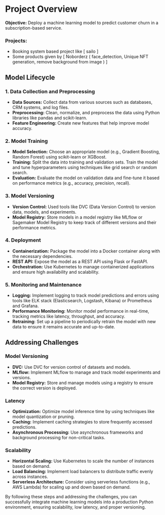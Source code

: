 # Project Overview

**Objective:** Deploy a machine learning model to predict customer churn in a subscription-based service.

### Projects:

- Booking system based project like [ sailo ]
- Some products given by [ Noborderz ( face_detection, Unique NFT generation, remove background from image ) ]

## Model Lifecycle

### 1. Data Collection and Preprocessing

- **Data Sources:** Collect data from various sources such as databases, CRM systems, and log files.
- **Preprocessing:** Clean, normalize, and preprocess the data using Python libraries like pandas and scikit-learn.
- **Feature Engineering:** Create new features that help improve model accuracy.

### 2. Model Training

- **Model Selection:** Choose an appropriate model (e.g., Gradient Boosting, Random Forest) using scikit-learn or XGBoost.
- **Training:** Split the data into training and validation sets. Train the model and tune hyperparameters using techniques like grid search or random search.
- **Evaluation:** Evaluate the model on validation data and fine-tune it based on performance metrics (e.g., accuracy, precision, recall).

### 3. Model Versioning

- **Version Control:** Used tools like DVC (Data Version Control) to version data, models, and experiments.
- **Model Registry:** Store models in a model registry like MLflow or Sagemaker Model Registry to keep track of different versions and their performance metrics.

### 4. Deployment

- **Containerization:** Package the model into a Docker container along with the necessary dependencies.
- **REST API:** Expose the model as a REST API using Flask or FastAPI.
- **Orchestration:** Use Kubernetes to manage containerized applications and ensure high availability and scalability.

### 5. Monitoring and Maintenance

- **Logging:** Implement logging to track model predictions and errors using tools like ELK stack (Elasticsearch, Logstash, Kibana) or Prometheus and Grafana.
- **Performance Monitoring:** Monitor model performance in real-time, tracking metrics like latency, throughput, and accuracy.
- **Retraining:** Set up a pipeline to periodically retrain the model with new data to ensure it remains accurate and up-to-date.

## Addressing Challenges

### Model Versioning

- **DVC:** Use DVC for version control of datasets and models.
- **MLflow:** Implement MLflow to manage and track model experiments and versions.
- **Model Registry:** Store and manage models using a registry to ensure the correct version is deployed.

### Latency

- **Optimization:** Optimize model inference time by using techniques like model quantization or pruning.
- **Caching:** Implement caching strategies to store frequently accessed predictions.
- **Asynchronous Processing:** Use asynchronous frameworks and background processing for non-critical tasks.

### Scalability

- **Horizontal Scaling:** Use Kubernetes to scale the number of instances based on demand.
- **Load Balancing:** Implement load balancers to distribute traffic evenly across instances.
- **Serverless Architecture:** Consider using serverless functions (e.g., AWS Lambda) for scaling up and down based on demand.

By following these steps and addressing the challenges, you can successfully integrate machine learning models into a production Python environment, ensuring scalability, low latency, and proper versioning.
